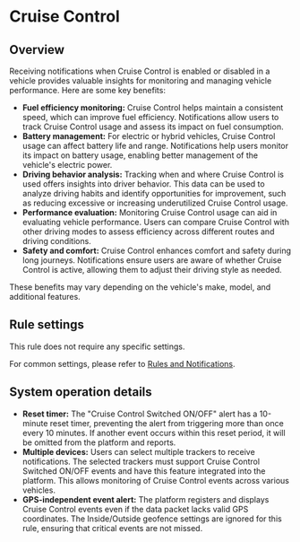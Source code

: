 # Cruise Control

## Overview

Receiving notifications when Cruise Control is enabled or disabled in a vehicle provides valuable insights for monitoring and managing vehicle performance. Here are some key benefits:

* **Fuel efficiency monitoring:** Cruise Control helps maintain a consistent speed, which can improve fuel efficiency. Notifications allow users to track Cruise Control usage and assess its impact on fuel consumption.
* **Battery management:** For electric or hybrid vehicles, Cruise Control usage can affect battery life and range. Notifications help users monitor its impact on battery usage, enabling better management of the vehicle's electric power.
* **Driving behavior analysis:** Tracking when and where Cruise Control is used offers insights into driver behavior. This data can be used to analyze driving habits and identify opportunities for improvement, such as reducing excessive or increasing underutilized Cruise Control usage.
* **Performance evaluation:** Monitoring Cruise Control usage can aid in evaluating vehicle performance. Users can compare Cruise Control with other driving modes to assess efficiency across different routes and driving conditions.
* **Safety and comfort:** Cruise Control enhances comfort and safety during long journeys. Notifications ensure users are aware of whether Cruise Control is active, allowing them to adjust their driving style as needed.

These benefits may vary depending on the vehicle's make, model, and additional features.

## Rule settings

This rule does not require any specific settings.

For common settings, please refer to [Rules and Notifications](../).

## System operation details

* **Reset timer:** The "Cruise Control Switched ON/OFF" alert has a 10-minute reset timer, preventing the alert from triggering more than once every 10 minutes. If another event occurs within this reset period, it will be omitted from the platform and reports.
* **Multiple devices:** Users can select multiple trackers to receive notifications. The selected trackers must support Cruise Control Switched ON/OFF events and have this feature integrated into the platform. This allows monitoring of Cruise Control events across various vehicles.
* **GPS-independent event alert:** The platform registers and displays Cruise Control events even if the data packet lacks valid GPS coordinates. The Inside/Outside geofence settings are ignored for this rule, ensuring that critical events are not missed.
